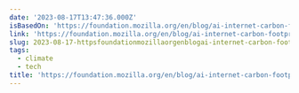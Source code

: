 ```yaml
---
date: '2023-08-17T13:47:36.000Z'
isBasedOn: 'https://foundation.mozilla.org/en/blog/ai-internet-carbon-footprint/'
link: 'https://foundation.mozilla.org/en/blog/ai-internet-carbon-footprint/'
slug: 2023-08-17-httpsfoundationmozillaorgenblogai-internet-carbon-footprint
tags:
  - climate
  - tech
title: 'https://foundation.mozilla.org/en/blog/ai-internet-carbon-footprint/'
---
```


